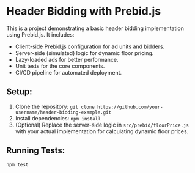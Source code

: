 # Header Bidding with Prebid.js

This is a project demonstrating a basic header bidding implementation using Prebid.js. It includes:

* Client-side Prebid.js configuration for ad units and bidders.
* Server-side (simulated) logic for dynamic floor pricing.
* Lazy-loaded ads for better performance.
* Unit tests for the core components.
* CI/CD pipeline for automated deployment.

## Setup:

1. Clone the repository: `git clone https://github.com/your-username/header-bidding-example.git`
2. Install dependencies: `npm install`
3. (Optional) Replace the server-side logic in `src/prebid/floorPrice.js` with your actual implementation for calculating dynamic floor prices.

## Running Tests:

```bash
npm test
